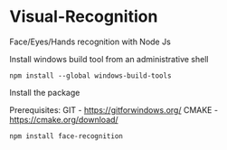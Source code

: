 # Visual-Recognition
Face/Eyes/Hands recognition with Node Js


Install windows build tool from an administrative shell

    npm install --global windows-build-tools
         
Install the package 

Prerequisites:
    GIT - https://gitforwindows.org/
    CMAKE - https://cmake.org/download/

    npm install face-recognition
    
